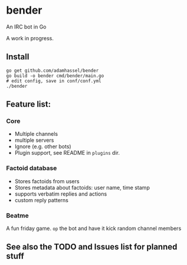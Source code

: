 # bender
An IRC bot in Go

A work in progress.

## Install

    go get github.com/adamhassel/bender
	go build -o bender cmd/bender/main.go
	# edit config, save in conf/conf.yml
	./bender

## Feature list:

### Core
* Multiple channels
* multiple servers
* Ignore (e.g. other bots)
* Plugin support, see README in `plugins` dir.

### Factoid database

* Stores factoids from users
* Stores metadata about factoids: user name, time stamp
* supports verbatim replies and actions
* custom reply patterns

### Beatme

A fun friday game. `op` the bot and have it kick random channel members

## See also the TODO and Issues list for planned stuff
